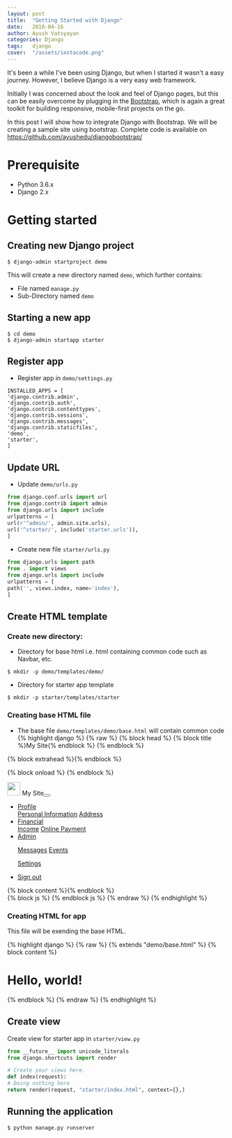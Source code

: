 ```yaml
---
layout: post
title:  "Getting Started with Django"
date:   2018-04-16
author: Ayush Vatsyayan
categories: Django
tags:	django
cover:  "/assets/instacode.png"
---
```


It's been a while I've been using Django, but when I started it wasn't a easy journey.
However, I believe Django is a very easy web framework. 

Initially I was concerned about the look and feel of Django pages, but this can be easily overcome by plugging in the <a href="https://getbootstrap.com">Bootstrap</a>, which is again a great toolkit for building responsive, mobile-first projects on the go.

In this post I will show how to integrate Django with Bootstrap. We will be creating a sample site using bootstrap.
Complete code is available on https://github.com/ayushedu/djangobootstrap/

# Prerequisite
* Python 3.6.x
* Django 2.x

# Getting started
## Creating new Django project
```shell
$ django-admin startproject demo
```

This will create a new directory named ```demo```, which further contains:
* File named ```manage.py```
* Sub-Directory named ```demo```

## Starting a new app

```shell
$ cd demo
$ django-admin startapp starter
```

## Register app
* Register app in ```demo/settings.py```

```
INSTALLED_APPS = [
'django.contrib.admin',
'django.contrib.auth',
'django.contrib.contenttypes',
'django.contrib.sessions',
'django.contrib.messages',
'django.contrib.staticfiles',
'demo',
'starter',
]
```

## Update URL
* Update ```demo/urls.py```

```python
from django.conf.urls import url
from django.contrib import admin
from django.urls import include
urlpatterns = [
url(r'^admin/', admin.site.urls),
url('^starter/', include('starter.urls')),
]
```

* Create new file ```starter/urls.py```

```python
from django.urls import path
from . import views
from django.urls import include
urlpatterns = [
path('', views.index, name='index'),
]
```

## Create HTML template
### Create new directory:
* Directory for base html i.e. html containing common code such as Navbar, etc.
```shell
$ mkdir -p demo/templates/demo/
```

* Directory for starter app template
```shell
$ mkdir -p starter/templates/starter
```

### Creating base HTML file
* The base file ```demo/templates/demo/base.html``` will contain common code
{% highlight django %}
{% raw %}
{% block head %}
{% block title %}My Site{% endblock %}
{% endblock %}

{% block extrahead %}{% endblock %}

{% block onload %}
{% endblock %}
<nav class="navbar navbar-expand-lg navbar-dark bg-dark"><a class="navbar-brand mb-0 h1">
<img class="d-inline-block align-top" src="https://getbootstrap.com/assets/brand/bootstrap-solid.svg" alt="" width="30" height="30" />
My Site</a><button class="navbar-toggler" type="button" data-toggle="collapse" data-target="#navbarSupportedContent" aria-controls="navbarSupportedContent" aria-expanded="false" aria-label="Toggle navigation">

</button>
<div id="navbarSupportedContent" class="collapse navbar-collapse justify-content-center">
<ul class="navbar-nav mr-auto">
    <li class="nav-item dropdown"><a id="navbarDropdown1" class="nav-link dropdown-toggle" role="button" href="#">
Profile
</a>
<div class="dropdown-menu"><a class="dropdown-item" href="#">Personal Information</a>
<a class="dropdown-item" href="#">Address</a></div></li>
    <li class="nav-item dropdown"><a id="navbarDropdown2" class="nav-link dropdown-toggle" role="button" href="#" data-toggle="dropdown" aria-haspopup="true" aria-expanded="false">
Financial
</a>
<div class="dropdown-menu"><a class="dropdown-item" href="#">Income</a>
<a class="dropdown-item" href="#">Online Payment</a></div></li>
    <li class="nav-item dropdown"><a id="navbarDropdown" class="nav-link dropdown-toggle" role="button" href="#" data-toggle="dropdown" aria-haspopup="true" aria-expanded="false">
Admin
</a>
<div class="dropdown-menu">

<a class="dropdown-item" href="#">Messages</a>
<a class="dropdown-item" href="#">Events</a>
<div class="dropdown-divider"></div>
<a class="dropdown-item" href="#">Settings</a>

</div></li>
</ul>
</div>
<ul class="navbar-nav px-3">
    <li class="nav-item text-nowrap"><a class="nav-link" href="#">Sign out</a></li>
</ul>
</nav>
<div>{% block content %}{% endblock %}</div>
{% block js %}
{% endblock js %}
{% endraw %}
{% endhighlight %}

### Creating HTML for app
This file will be exending the base HTML.

{% highlight django %}
{% raw %}
{% extends "demo/base.html" %}
{% block content %}
<h1>Hello, world!</h1>
{% endblock %}
{% endraw %}
{% endhighlight %}


## Create view

Create view for starter app in ```starter/view.py```

```python
from __future__ import unicode_literals
from django.shortcuts import render

# Create your views here.
def index(request):
# Doing nothing here
return render(request, "starter/index.html", context={},)
```

## Running the application
```linux
$ python manage.py runserver
```
